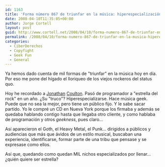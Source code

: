 ```yaml
---
id: 1163
title: 'Forma número 867 de triunfar en la música: hiperespecialización'
date: 2008-04-10T11:35:05+00:00
author: Jorge Cortell
layout: post
guid: http://www.cortell.net/2008/04/10/forma-numero-867-de-triunfar-en-la-musica-hiperespecializacion/
permalink: /2008/04/10/forma-numero-867-de-triunfar-en-la-musica-hiperespecializacion/
categories:
  - CiberDerechos
  - Copyfight
  - Geek Fun
  - General
---
```

Ya hemos dado cuenta de mil formas de "triunfar" en la música hoy en día. Por eso me pone del hígado el lloriqueo de los viejos rockeros del status quo.

Hoy he recordado a <a href="http://potw.news.yahoo.com/s/potw/61785/how-to-become-a-rock-star;_ylt=AoLfLo1GjM.NAtLwVjbiNAkKwId4" title="Yahoo people" target="_blank">Jonathan</a> <a href="http://www.jonathancoulton.com/" title="su blog" target="_blank">Coulton</a>. Pasó de programador a "estrella del rock" en un año. ¿Su "truco"? Hiperespecializarse. Hace música geek. Puede que no sea la mejor, pero tiene un público fijo. Y le sabe sacar partido. Yo le compré un CD en Nueva York porque los firmaba y además se quedaba hablando contigo hasta que llegaba otro cliente, y como hablaba de programación y otros _geekness_, pues claro...

Así aparecieron el Goth, el Heavy Metal, el Punk... dirigidos a públicos y audiencias que más que ávidos de un estilo musical, buscaban una experiencia, identificarse, formar parte de una tribu que pensase y se expresase como ellos.

Así que, quedando como quedan MIL nichos especializados por llenar... ¿quién quiere ser estrella?